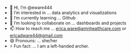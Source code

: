 - 👋 Hi, I’m @eware444
- 👀 I’m interested in ... data analytics and visualizations
- 🌱 I’m currently learning ... Github
- 💞️ I’m looking to collaborate on ... dashboards and projects
- 📫 How to reach me ... erica.ware@amnhealthcare.com or ericadware44@gmail.com
- 😄 Pronouns: ... she/her
- ⚡ Fun fact: ... I am a left-handed archer.

<!---
eware444/eware444 is a ✨ special ✨ repository because its `README.md` (this file) appears on your GitHub profile.
You can click the Preview link to take a look at your changes.
--->
